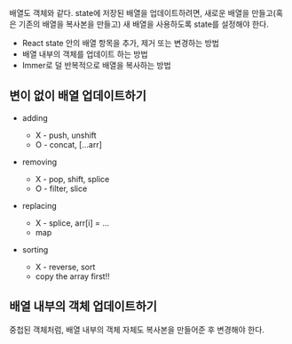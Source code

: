배열도 객체와 같다. state에 저장된 배열을 업데이트하려면, 새로운 배열을 만들고(혹은 기존의 배열을 복사본을 만들고) 새 배열을 사용하도록 state를 설정해야 한다.

- React state 안의 배열 항목을 추가, 제거 또는 변경하는 방법
- 배열 내부의 객체를 업데이트 하는 방법
- Immer로 덜 반복적으로 배열을 복사하는 방법

## 변이 없이 배열 업데이트하기
- adding 
	- X - push, unshift
	- O - concat, [...arr]

- removing
	- X - pop, shift, splice
	- O - filter, slice

- replacing 
	- X - splice, arr[i] = ... 
	- map

- sorting 
	- X - reverse, sort
	- copy the array first!!

## 배열 내부의 객체 업데이트하기
중첩된 객체처럼, 배열 내부의 객체 자체도 복사본을 만들어준 후 변경해야 한다.
